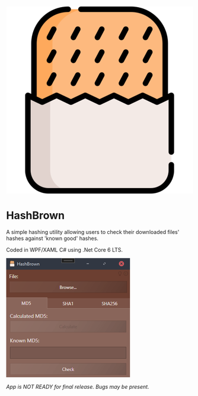![HashBrown Logo](/HashBrown/hash-browns.png?raw=true)
# HashBrown
A simple hashing utility allowing users to check their downloaded files' hashes against 'known good' hashes.

Coded in WPF/XAML C# using .Net Core 6 LTS. 

![HashBrown Screenshot](/HashBrown-Screenshot.png)

*App is NOT READY for final release. Bugs may be present.*
